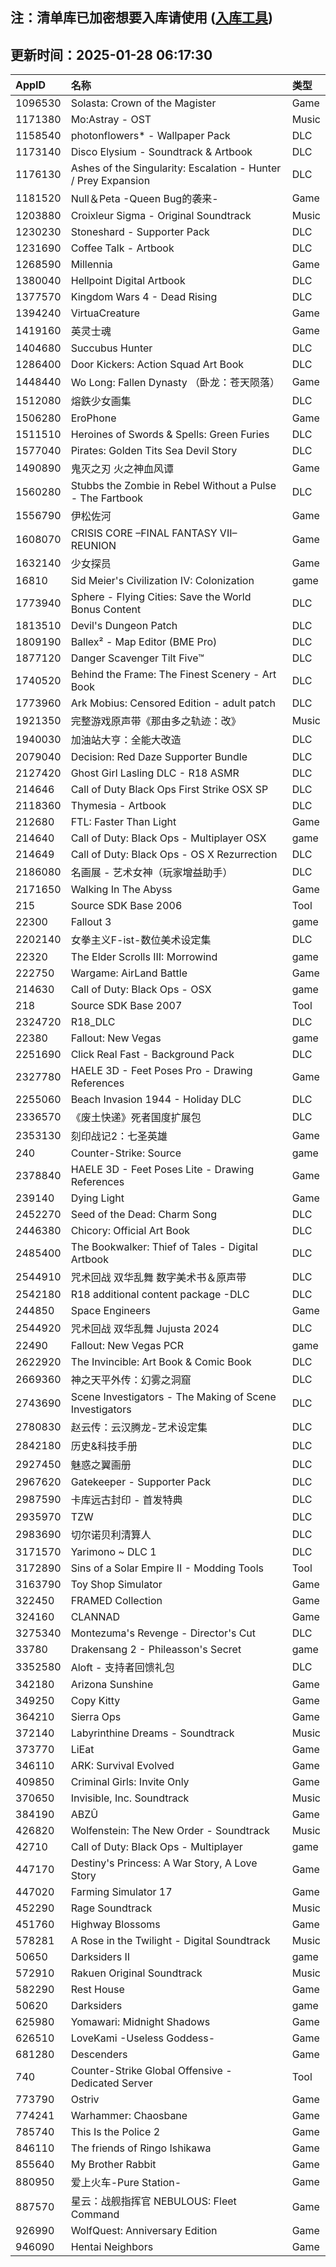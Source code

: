 ## 注：清单库已加密想要入库请使用 ([入库工具](https://github.com/BlankTMing/ManifestAutoUpdate/releases))

## 更新时间：2025-01-28 06:17:30
| AppID | 名称 | 类型  |
| :-------------------- | :----------------------------- | :----------- |
| 1096530 | Solasta: Crown of the Magister| Game |
| 1171380 | Mo:Astray - OST| Music |
| 1158540 | photonflowers* - Wallpaper Pack| DLC |
| 1173140 | Disco Elysium - Soundtrack & Artbook| DLC |
| 1176130 | Ashes of the Singularity: Escalation - Hunter / Prey Expansion| DLC |
| 1181520 | Null＆Peta -Queen Bug的袭来-| Game |
| 1203880 | Croixleur Sigma - Original Soundtrack| Music |
| 1230230 | Stoneshard - Supporter Pack| DLC |
| 1231690 | Coffee Talk - Artbook| DLC |
| 1268590 | Millennia| Game |
| 1380040 | Hellpoint Digital Artbook| DLC |
| 1377570 | Kingdom Wars 4 - Dead Rising| DLC |
| 1394240 | VirtuaCreature| Game |
| 1419160 | 英灵士魂| Game |
| 1404680 | Succubus Hunter| DLC |
| 1286400 | Door Kickers: Action Squad Art Book| DLC |
| 1448440 | Wo Long: Fallen Dynasty （卧龙：苍天陨落）| Game |
| 1512080 | 熔鉄少女画集| DLC |
| 1506280 | EroPhone| Game |
| 1511510 | Heroines of Swords & Spells: Green Furies| DLC |
| 1577040 | Pirates: Golden Tits Sea Devil Story| DLC |
| 1490890 | 鬼灭之刃 火之神血风谭| Game |
| 1560280 | Stubbs the Zombie in Rebel Without a Pulse - The Fartbook| DLC |
| 1556790 | 伊松佐河| Game |
| 1608070 | CRISIS CORE –FINAL FANTASY VII– REUNION| Game |
| 1632140 | 少女探员| Game |
| 16810 | Sid Meier's Civilization IV: Colonization| game |
| 1773940 | Sphere - Flying Cities: Save the World Bonus Content| DLC |
| 1813510 | Devil's Dungeon Patch| DLC |
| 1809190 | Ballex² - Map Editor (BME Pro)| DLC |
| 1877120 | Danger Scavenger Tilt Five™| DLC |
| 1740520 | Behind the Frame: The Finest Scenery - Art Book| DLC |
| 1773960 | Ark Mobius: Censored Edition - adult patch| DLC |
| 1921350 | 完整游戏原声带《那由多之轨迹：改》| Music |
| 1940030 | 加油站大亨：全能大改造| DLC |
| 2079040 | Decision: Red Daze Supporter Bundle| DLC |
| 2127420 | Ghost Girl Lasling DLC - R18 ASMR| DLC |
| 214646 | Call of Duty Black Ops First Strike OSX SP| DLC |
| 2118360 | Thymesia - Artbook| DLC |
| 212680 | FTL: Faster Than Light| Game |
| 214640 | Call of Duty: Black Ops - Multiplayer OSX| game |
| 214649 | Call of Duty: Black Ops - OS X Rezurrection| DLC |
| 2186080 | 名画展 - 艺术女神（玩家增益助手）| DLC |
| 2171650 | Walking In The Abyss| Game |
| 215 | Source SDK Base 2006| Tool |
| 22300 | Fallout 3| game |
| 2202140 | 女拳主义F-ist-数位美术设定集| DLC |
| 22320 | The Elder Scrolls III: Morrowind| game |
| 222750 | Wargame: AirLand Battle| Game |
| 214630 | Call of Duty: Black Ops - OSX| game |
| 218 | Source SDK Base 2007| Tool |
| 2324720 | R18_DLC| DLC |
| 22380 | Fallout: New Vegas| game |
| 2251690 | Click Real Fast - Background Pack| DLC |
| 2327780 | HAELE 3D - Feet Poses Pro - Drawing References| Game |
| 2255060 | Beach Invasion 1944 - Holiday DLC| DLC |
| 2336570 | 《废土快递》死者国度扩展包| DLC |
| 2353130 | 刻印战记2：七圣英雄| Game |
| 240 | Counter-Strike: Source| game |
| 2378840 | HAELE 3D - Feet Poses Lite - Drawing References| Game |
| 239140 | Dying Light| Game |
| 2452270 | Seed of the Dead: Charm Song| DLC |
| 2446380 | Chicory: Official Art Book| DLC |
| 2485400 | The Bookwalker: Thief of Tales - Digital Artbook| DLC |
| 2544910 | 咒术回战 双华乱舞 数字美术书＆原声带| DLC |
| 2542180 | R18 additional content package -DLC| DLC |
| 244850 | Space Engineers| Game |
| 2544920 | 咒术回战 双华乱舞 Jujusta 2024| DLC |
| 22490 | Fallout: New Vegas PCR| game |
| 2622920 | The Invincible: Art Book & Comic Book| DLC |
| 2669360 | 神之天平外传：幻雾之洞窟| DLC |
| 2743690 | Scene Investigators - The Making of Scene Investigators| DLC |
| 2780830 | 赵云传：云汉腾龙-艺术设定集| DLC |
| 2842180 | 历史&科技手册| DLC |
| 2927450 |  魅惑之翼画册| DLC |
| 2967620 | Gatekeeper - Supporter Pack| DLC |
| 2987590 | 卡库远古封印 - 首发特典| DLC |
| 2935970 | TZW| DLC |
| 2983690 | 切尔诺贝利清算人| DLC |
| 3171570 | Yarimono ~ DLC 1| DLC |
| 3172890 | Sins of a Solar Empire II - Modding Tools| Tool |
| 3163790 | Toy Shop Simulator| Game |
| 322450 | FRAMED Collection| Game |
| 324160 | CLANNAD| Game |
| 3275340 | Montezuma's Revenge - Director's Cut| DLC |
| 33780 | Drakensang 2 - Phileasson's Secret| game |
| 3352580 | Aloft - 支持者回馈礼包| DLC |
| 342180 | Arizona Sunshine| Game |
| 349250 | Copy Kitty| Game |
| 364210 | Sierra Ops| Game |
| 372140 | Labyrinthine Dreams - Soundtrack| Music |
| 373770 | LiEat| Game |
| 346110 | ARK: Survival Evolved| Game |
| 409850 | Criminal Girls: Invite Only| Game |
| 370650 | Invisible, Inc. Soundtrack| Music |
| 384190 | ABZÛ| Game |
| 426820 | Wolfenstein: The New Order - Soundtrack| Music |
| 42710 | Call of Duty: Black Ops - Multiplayer| game |
| 447170 | Destiny's Princess: A War Story, A Love Story| Game |
| 447020 | Farming Simulator 17| Game |
| 452290 | Rage Soundtrack| Music |
| 451760 | Highway Blossoms| Game |
| 578281 | A Rose in the Twilight - Digital Soundtrack| Music |
| 50650 | Darksiders II| game |
| 572910 | Rakuen Original Soundtrack| Music |
| 582290 | Rest House| Game |
| 50620 | Darksiders| game |
| 625980 | Yomawari: Midnight Shadows| Game |
| 626510 | LoveKami -Useless Goddess-| Game |
| 681280 | Descenders| Game |
| 740 | Counter-Strike Global Offensive - Dedicated Server| Tool |
| 773790 | Ostriv| Game |
| 774241 | Warhammer: Chaosbane| Game |
| 785740 | This Is the Police 2| Game |
| 846110 | The friends of Ringo Ishikawa| Game |
| 855640 | My Brother Rabbit| Game |
| 880950 | 爱上火车-Pure Station-| Game |
| 887570 | 星云：战舰指挥官 NEBULOUS: Fleet Command| Game |
| 926990 | WolfQuest: Anniversary Edition| Game |
| 946090 | Hentai Neighbors| Game |
